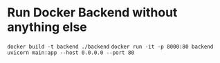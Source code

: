# Run Docker Backend without anything else

`docker build -t backend ./backend`
`docker run -it -p 8000:80 backend uvicorn main:app --host 0.0.0.0 --port 80`
